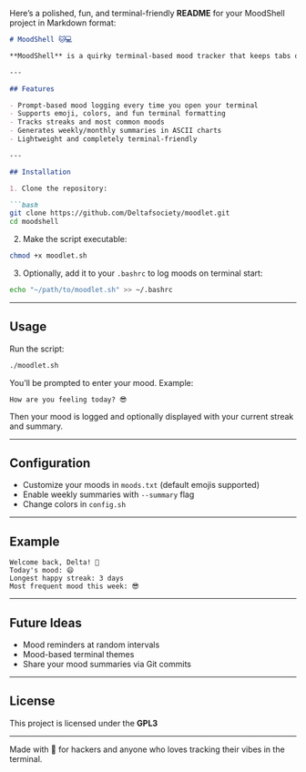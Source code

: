 Here’s a polished, fun, and terminal-friendly **README** for your MoodShell project in Markdown format:

````markdown
# MoodShell 🐱💻

**MoodShell** is a quirky terminal-based mood tracker that keeps tabs on your daily feelings—right from the comfort of your command line. Track your moods, see trends, and reflect on your emotional patterns, all without leaving the terminal.  

---

## Features

- Prompt-based mood logging every time you open your terminal  
- Supports emoji, colors, and fun terminal formatting  
- Tracks streaks and most common moods  
- Generates weekly/monthly summaries in ASCII charts  
- Lightweight and completely terminal-friendly  

---

## Installation

1. Clone the repository:

```bash
git clone https://github.com/Deltafsociety/moodlet.git
cd moodshell
````

2. Make the script executable:

```bash
chmod +x moodlet.sh
```

3. Optionally, add it to your `.bashrc` to log moods on terminal start:

```bash
echo "~/path/to/moodlet.sh" >> ~/.bashrc
```

---

## Usage

Run the script:

```bash
./moodlet.sh
```

You’ll be prompted to enter your mood. Example:

```text
How are you feeling today? 😎
```

Then your mood is logged and optionally displayed with your current streak and summary.

---

## Configuration

* Customize your moods in `moods.txt` (default emojis supported)
* Enable weekly summaries with `--summary` flag
* Change colors in `config.sh`

---

## Example

```text
Welcome back, Delta! 🌸
Today's mood: 😄
Longest happy streak: 3 days
Most frequent mood this week: 😎
```

---

## Future Ideas

* Mood reminders at random intervals
* Mood-based terminal themes
* Share your mood summaries via Git commits

---

## License

This project is licensed under the **GPL3**

---

Made with 💜 for hackers and anyone who loves tracking their vibes in the terminal.

```




